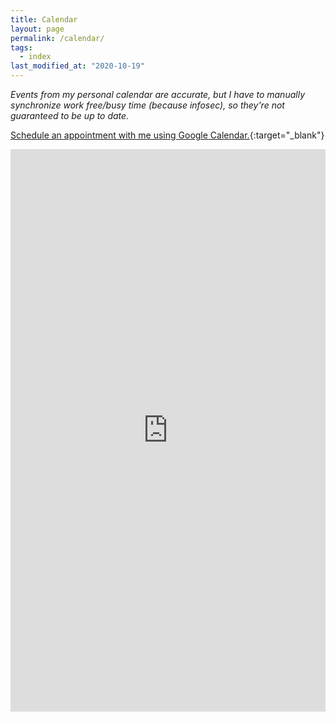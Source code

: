 ```yaml
---
title: Calendar
layout: page
permalink: /calendar/
tags:
  - index
last_modified_at: "2020-10-19"
---
```


_Events from my personal calendar are accurate, but I have to manually synchronize work free/busy time (because infosec), so they're not guaranteed to be up to date._

[Schedule an appointment with me using Google Calendar.](https://calendar.google.com/calendar/render?action=TEMPLATE&add=arthurlz%40gmail.com){:target="&lowbar;blank"}

<iframe src="https://calendar.google.com/calendar/embed?height=900&amp;wkst=2&amp;bgcolor=%23ffffff&amp;ctz=America%2FDenver&amp;src=YXJ0aHVybHpAZ21haWwuY29t&amp;src=ajI3dXVpdWY4cTRzdGtpYjM2dWE1b3N1cWNAZ3JvdXAuY2FsZW5kYXIuZ29vZ2xlLmNvbQ&amp;color=%233F51B5&amp;showTitle=0&amp;showPrint=0&amp;showCalendars=0&amp;mode=WEEK" style="border-width:0" width="100%" height="900" frameborder="0" scrolling="no"></iframe>
